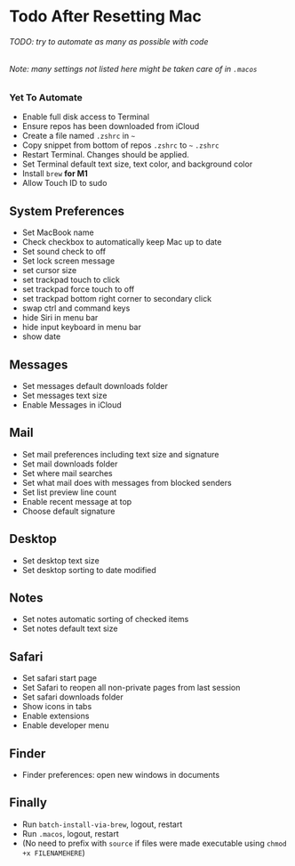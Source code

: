 # Todo After Resetting Mac

###### TODO: try to automate as many as possible with code
###### Note: many settings not listed here might be taken care of in `.macos`

### Yet To Automate
- Enable full disk access to Terminal
- Ensure repos has been downloaded from iCloud
- Create a file named `.zshrc` in `~`
- Copy snippet from bottom of repos `.zshrc` to `~` `.zshrc`
- Restart Terminal. Changes should be applied.
- Set Terminal default text size, text color, and background color
- Install `brew` **for M1**
- Allow Touch ID to sudo


## System Preferences
- Set MacBook name
- Check checkbox to automatically keep Mac up to date
- Set sound check to off
- Set lock screen message
- set cursor size
- set trackpad touch to click
- set trackpad force touch to off
- set trackpad bottom right corner to secondary click
- swap ctrl and command keys
- hide Siri in menu bar
- hide input keyboard in menu bar
- show date

## Messages
- Set messages default downloads folder
- Set messages text size
- Enable Messages in iCloud

## Mail
- Set mail preferences including text size and signature
- Set mail downloads folder
- Set where mail searches
- Set what mail does with messages from blocked senders
- Set list preview line count
- Enable recent message at top
- Choose default signature

## Desktop
- Set desktop text size
- Set desktop sorting to date modified

## Notes
- Set notes automatic sorting of checked items
- Set notes default text size

## Safari
- Set safari start page
- Set Safari to reopen all non-private pages from last session
- Set safari downloads folder
- Show icons in tabs
- Enable extensions
- Enable developer menu

## Finder
- Finder preferences: open new windows in documents

## Finally
- Run `batch-install-via-brew`, logout, restart
- Run `.macos`, logout, restart
- (No need to prefix with `source` if files were made executable using `chmod +x FILENAMEHERE`)